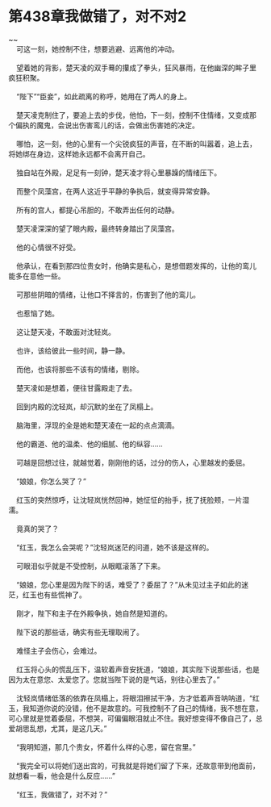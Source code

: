 # 第438章我做错了，对不对2
~~<br>&nbsp;&nbsp;&nbsp;&nbsp;可这一刻，她控制不住，想要逃避、远离他的冲动。<br><br>&nbsp;&nbsp;&nbsp;&nbsp;望着她的背影，楚天凌的双手蓦的攥成了拳头，狂风暴雨，在他幽深的眸子里疯狂积聚。<br><br>&nbsp;&nbsp;&nbsp;&nbsp;“陛下”“臣妾”，如此疏离的称呼，她用在了两人的身上。<br><br>&nbsp;&nbsp;&nbsp;&nbsp;楚天凌克制住了，要追上去的步伐，他怕，下一刻，控制不住情绪，又变成那个偏执的魔鬼，会说出伤害鸾儿的话，会做出伤害她的决定。<br><br>&nbsp;&nbsp;&nbsp;&nbsp;哪怕，这一刻，他的心里有一个尖锐疯狂的声音，在不断的叫嚣着，追上去，将她绑在身边，这样她永远都不会离开自己。<br><br>&nbsp;&nbsp;&nbsp;&nbsp;独自站在外殿，足足有一刻钟，楚天凌才将心里暴躁的情绪压下。<br><br>&nbsp;&nbsp;&nbsp;&nbsp;而整个凤藻宫，在两人这近乎平静的争执后，就变得异常安静。<br><br>&nbsp;&nbsp;&nbsp;&nbsp;所有的宫人，都提心吊胆的，不敢弄出任何的动静。<br><br>&nbsp;&nbsp;&nbsp;&nbsp;楚天凌深深的望了眼内殿，最终转身踏出了凤藻宫。<br><br>&nbsp;&nbsp;&nbsp;&nbsp;他的心情很不好受。<br><br>&nbsp;&nbsp;&nbsp;&nbsp;他承认，在看到那四位贵女时，他确实是私心，是想借题发挥的，让他的鸾儿能多在意他一些。<br><br>&nbsp;&nbsp;&nbsp;&nbsp;可那些阴暗的情绪，让他口不择言的，伤害到了他的鸾儿。<br><br>&nbsp;&nbsp;&nbsp;&nbsp;也惹恼了她。<br><br>&nbsp;&nbsp;&nbsp;&nbsp;这让楚天凌，不敢面对沈轻岚。<br><br>&nbsp;&nbsp;&nbsp;&nbsp;也许，该给彼此一些时间，静一静。<br><br>&nbsp;&nbsp;&nbsp;&nbsp;而他，也该将那些不该有的情绪，剔除。<br><br>&nbsp;&nbsp;&nbsp;&nbsp;楚天凌如是想着，便往甘露殿走了去。<br><br>&nbsp;&nbsp;&nbsp;&nbsp;回到内殿的沈轻岚，却沉默的坐在了凤榻上。<br><br>&nbsp;&nbsp;&nbsp;&nbsp;脑海里，浮现的全是她和楚天凌在一起的点点滴滴。<br><br>&nbsp;&nbsp;&nbsp;&nbsp;他的霸道、他的温柔、他的细腻、他的纵容……<br><br>&nbsp;&nbsp;&nbsp;&nbsp;可越是回想过往，就越觉着，刚刚他的话，过分的伤人，心里越发的委屈。<br><br>&nbsp;&nbsp;&nbsp;&nbsp;“娘娘，你怎么哭了？”<br><br>&nbsp;&nbsp;&nbsp;&nbsp;红玉的突然惊呼，让沈轻岚恍然回神，她怔怔的抬手，抚了抚脸颊，一片湿濡。<br><br>&nbsp;&nbsp;&nbsp;&nbsp;竟真的哭了？<br><br>&nbsp;&nbsp;&nbsp;&nbsp;“红玉，我怎么会哭呢？”沈轻岚迷茫的问道，她不该是这样的。<br><br>&nbsp;&nbsp;&nbsp;&nbsp;可眼泪似乎就是不受控制，从眼眶滚落了下来。<br><br>&nbsp;&nbsp;&nbsp;&nbsp;“娘娘，您心里是因为陛下的话，难受了？委屈了？”从未见过主子如此的迷茫，红玉也有些慌神了。<br><br>&nbsp;&nbsp;&nbsp;&nbsp;刚才，陛下和主子在外殿争执，她自然是知道的。<br><br>&nbsp;&nbsp;&nbsp;&nbsp;陛下说的那些话，确实有些无理取闹了。<br><br>&nbsp;&nbsp;&nbsp;&nbsp;难怪主子会伤心，会难过。<br><br>&nbsp;&nbsp;&nbsp;&nbsp;红玉将心头的慌乱压下，温软着声音安抚道，“娘娘，其实陛下说那些话，也是因为太在意您、太爱您了。您就当陛下说的是气话，别往心里去了。”<br><br>&nbsp;&nbsp;&nbsp;&nbsp;沈轻岚情绪低落的依靠在凤榻上，将眼泪擦拭干净，方才低着声音呐呐道，“红玉，我知道你说的没错，他不是故意的。可我控制不了自己的情绪，我不想在意，可心里就是觉着委屈，不想哭，可偏偏眼泪就止不住。我好想变得不像自己了，总爱胡思乱想，尤其，是这几天。”<br><br>&nbsp;&nbsp;&nbsp;&nbsp;“我明知道，那几个贵女，怀着什么样的心思，留在宫里。”<br><br>&nbsp;&nbsp;&nbsp;&nbsp;“我完全可以将她们送出宫的，可我就是将她们留了下来，还故意带到他面前，就想看一看，他会是什么反应……”<br><br>&nbsp;&nbsp;&nbsp;&nbsp;“红玉，我做错了，对不对？”<br><br>
                    

<script>_fwqdsqadxfw()</script>
<div><script>_dfwf1dw();</script></div>
<div><script>_dfwf1agdw();</script></div>
                